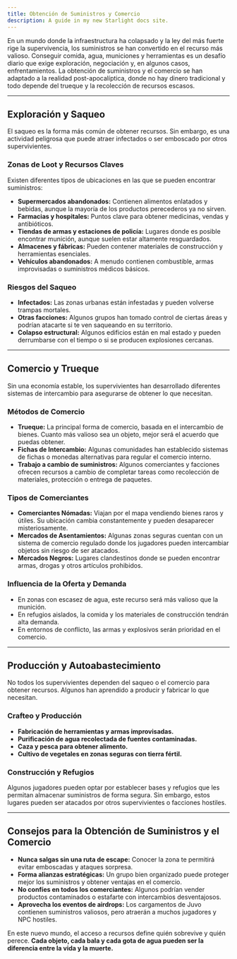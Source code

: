 ```yaml
---
title: Obtención de Suministros y Comercio
description: A guide in my new Starlight docs site.
---
```


En un mundo donde la infraestructura ha colapsado y la ley del más fuerte rige la supervivencia, los suministros se han convertido en el recurso más valioso. Conseguir comida, agua, municiones y herramientas es un desafío diario que exige exploración, negociación y, en algunos casos, enfrentamientos. La obtención de suministros y el comercio se han adaptado a la realidad post-apocalíptica, donde no hay dinero tradicional y todo depende del trueque y la recolección de recursos escasos.

---

## **Exploración y Saqueo**
El saqueo es la forma más común de obtener recursos. Sin embargo, es una actividad peligrosa que puede atraer infectados o ser emboscado por otros supervivientes.

### **Zonas de Loot y Recursos Claves**
Existen diferentes tipos de ubicaciones en las que se pueden encontrar suministros:

- **Supermercados abandonados:** Contienen alimentos enlatados y bebidas, aunque la mayoría de los productos perecederos ya no sirven.
- **Farmacias y hospitales:** Puntos clave para obtener medicinas, vendas y antibióticos.
- **Tiendas de armas y estaciones de policía:** Lugares donde es posible encontrar munición, aunque suelen estar altamente resguardados.
- **Almacenes y fábricas:** Pueden contener materiales de construcción y herramientas esenciales.
- **Vehículos abandonados:** A menudo contienen combustible, armas improvisadas o suministros médicos básicos.

### **Riesgos del Saqueo**
- **Infectados:** Las zonas urbanas están infestadas y pueden volverse trampas mortales.
- **Otras facciones:** Algunos grupos han tomado control de ciertas áreas y podrían atacarte si te ven saqueando en su territorio.
- **Colapso estructural:** Algunos edificios están en mal estado y pueden derrumbarse con el tiempo o si se producen explosiones cercanas.

---

## **Comercio y Trueque**
Sin una economía estable, los supervivientes han desarrollado diferentes sistemas de intercambio para asegurarse de obtener lo que necesitan.

### **Métodos de Comercio**
- **Trueque:** La principal forma de comercio, basada en el intercambio de bienes. Cuanto más valioso sea un objeto, mejor será el acuerdo que puedas obtener.
- **Fichas de Intercambio:** Algunas comunidades han establecido sistemas de fichas o monedas alternativas para regular el comercio interno.
- **Trabajo a cambio de suministros:** Algunos comerciantes y facciones ofrecen recursos a cambio de completar tareas como recolección de materiales, protección o entrega de paquetes.

### **Tipos de Comerciantes**
- **Comerciantes Nómadas:** Viajan por el mapa vendiendo bienes raros y útiles. Su ubicación cambia constantemente y pueden desaparecer misteriosamente.
- **Mercados de Asentamientos:** Algunas zonas seguras cuentan con un sistema de comercio regulado donde los jugadores pueden intercambiar objetos sin riesgo de ser atacados.
- **Mercados Negros:** Lugares clandestinos donde se pueden encontrar armas, drogas y otros artículos prohibidos.

### **Influencia de la Oferta y Demanda**
- En zonas con escasez de agua, este recurso será más valioso que la munición.
- En refugios aislados, la comida y los materiales de construcción tendrán alta demanda.
- En entornos de conflicto, las armas y explosivos serán prioridad en el comercio.

---

## **Producción y Autoabastecimiento**
No todos los supervivientes dependen del saqueo o el comercio para obtener recursos. Algunos han aprendido a producir y fabricar lo que necesitan.

### **Crafteo y Producción**
- **Fabricación de herramientas y armas improvisadas.**
- **Purificación de agua recolectada de fuentes contaminadas.**
- **Caza y pesca para obtener alimento.**
- **Cultivo de vegetales en zonas seguras con tierra fértil.**

### **Construcción y Refugios**
Algunos jugadores pueden optar por establecer bases y refugios que les permitan almacenar suministros de forma segura. Sin embargo, estos lugares pueden ser atacados por otros supervivientes o facciones hostiles.

---

## **Consejos para la Obtención de Suministros y el Comercio**
- **Nunca salgas sin una ruta de escape:** Conocer la zona te permitirá evitar emboscadas y ataques sorpresa.
- **Forma alianzas estratégicas:** Un grupo bien organizado puede proteger mejor los suministros y obtener ventajas en el comercio.
- **No confíes en todos los comerciantes:** Algunos podrían vender productos contaminados o estafarte con intercambios desventajosos.
- **Aprovecha los eventos de airdrops:** Los cargamentos de Juvo contienen suministros valiosos, pero atraerán a muchos jugadores y NPC hostiles.

En este nuevo mundo, el acceso a recursos define quién sobrevive y quién perece. **Cada objeto, cada bala y cada gota de agua pueden ser la diferencia entre la vida y la muerte.**

